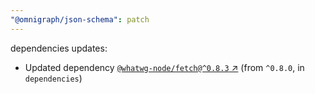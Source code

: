 ```yaml
---
"@omnigraph/json-schema": patch
---
```

dependencies updates:
  - Updated dependency [`@whatwg-node/fetch@^0.8.3` ↗︎](https://www.npmjs.com/package/@whatwg-node/fetch/v/0.8.3) (from `^0.8.0`, in `dependencies`)
